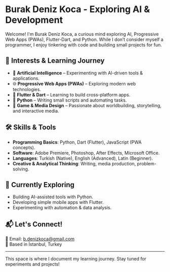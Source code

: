 # Burak Deniz Koca - Exploring AI & Development

Welcome! I'm Burak Deniz Koca, a curious mind exploring AI, Progressive Web Apps (PWAs), Flutter-Dart, and Python. While I don’t consider myself a programmer, I enjoy tinkering with code and building small projects for fun.

## 🚀 Interests & Learning Journey

- 🤖 **Artificial Intelligence** – Experimenting with AI-driven tools & applications.
- 🌐 **Progressive Web Apps (PWAs)** – Exploring modern web technologies.
- 📱 **Flutter & Dart** – Learning to build cross-platform apps.
- 🐍 **Python** – Writing small scripts and automating tasks.
- 🎲 **Game & Media Design** – Passionate about worldbuilding, storytelling, and interactive media.

## 🛠 Skills & Tools

- **Programming Basics**: Python, Dart (Flutter), JavaScript (PWA concepts).
- **Software**: Adobe Premiere, Photoshop, After Effects, Microsoft Office.
- **Languages**: Turkish (Native), English (Advanced), Latin (Beginner).
- **Creative & Analytical Thinking**: Writing, media production, problem-solving.

## 🌱 Currently Exploring

- Building AI-assisted tools with Python.
- Developing simple mobile apps with Flutter.
- Experimenting with automation & data analysis.

## 📬 Let's Connect!

📧 Email: b.denizkoca@gmail.com  
📍 Based in İstanbul, Turkey  

---

This space is where I document my learning journey. Stay tuned for experiments and projects!